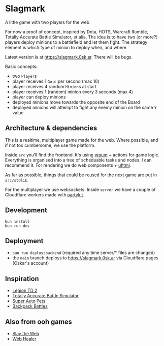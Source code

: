 # Slagmark

A little game with two players for the web.

For now a proof of concept, inspired by Dota, HOTS, Warcraft Rumble, Totally Accurate Battle Simulator, et alia. The idea is to have two (or more?) players deploy minions to a battlefield and let them fight. The strategy element is which type of minion to deploy when, and where. 

Latest version is at https://slagmark.0sk.ar. There will be bugs.

Basic concepts:

- two `Player`s
- player receives 1 `Gold` per second (max 10)
- player receives 4 random `Minion`s at start
- player receives 1 (random) minion every 3 seconds (max 4)
- player can deploy minions
- deployed minions move towards the opposite end of the Board
- deployed minions will attempt to fight any enemy minion on the same `Y` value

## Architecture & dependencies

This is a realtime, multiplayer game made for the web. Where possible, and if not too cumbersome, we use the platform.

Inside `src` you'll find the frontend. It's using [vroum](https://gitlab.com/jfalxa/vroum) + actions for game logic. Everything is organised into a tree of scheduable tasks and nodes. I can recommend it. For rendering we do web components + [uhtml](https://webreflection.github.io/uhtml/).

As far as possible, things that could be reused for the next game are put in `src/stdlib`.

For the multiplayer we use websockets. Inside `server` we have a couple of Cloudflare workers made with [partykit](https://www.partykit.io/).

## Development

```
bun install
bun run dev
```

## Deployment

- `bun run deploy:backend` (required any time server/* files are changed)
- the `main` branch deploys to https://slagmark.0sk.ar via Cloudflare pages (Oskar's account)

## Inspiration

- [Legion TD 2](https://beta.legiontd2.com/)
- [Totally Accurate Battle Simulator](https://landfall.se/totally-accurate-battle-simulator)
- [Super Auto Pets](https://teamwoodgames.com/)
- [Backpack Battles](https://playwithfurcifer.itch.io/backpack-battles)

## Also from ooh games

- [Slay the Web](https://github.com/oskarrough/slaytheweb/)
- [Web Healer](https://github.com/oskarrough/webhealer/)
